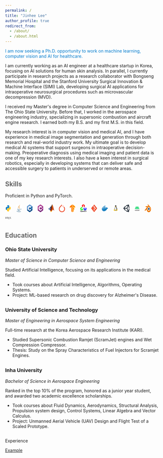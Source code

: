 ```yaml
---
permalink: /
title: "Jinhee Lee"
author_profile: true
redirect_from: 
  - /about/
  - /about.html
---
```


<p style="color: #007acc;">
  I am now seeking a Ph.D. opportunity to work on machine learning, computer vision and AI for healthcare.
</p>

I am currently working as an AI engineer at a healthcare startup in Korea, focusing on AI solutions for human skin analysis. 
In parallel, I currently participate in research projects as a research collaborator with Bongseng Memorial Hospital and the Stanford University Surgical Innovation & Machine Interface (SIMI) Lab, developing surgical AI applications for intraoperative neurosurgical procedures such as microvascular decompression (MVD).

 I received my Master's degree in Computer Science and Engineering from The Ohio State University. Before that, I worked in the aerospace engineering industry, specializing in supersonic combustion and aircraft engine research. I earned both my B.S. and my first M.S. in this field.

My research interest is in computer vision and medical AI, and I have experience in medical image segmentation and generation through both research and real-world industry work. My ultimate goal is to develop medical AI systems that support surgeons in intraoperative decision-making. Preoperative diagnosis using medical imaging and patient data is one of my key research interests.
I also have a keen interest in surgical robotics, especially in developing systems that can deliver safe and accessible surgery to patients in underserved or remote areas.



<h2 style="color:#666; margin-top: 30px;">Skills</h2>

<p>Proficient in Python and PyTorch.</p>

<div style="display: flex; flex-wrap: wrap; gap: 15px; margin-top: 20px;">
  <img src="/images/skills/python.png" alt="Python" title="Python" style="width:20px;">
  <img src="/images/skills/java.png" alt="Java" title="Java" style="width:20px;">
  <img src="/images/skills/cpp.png" alt="C++" title="C++" style="width:20px;">
  <img src="/images/skills/csharp.png" alt="C#" title="C#" style="width:20px;">
  <img src="/images/skills/matlab.png" alt="MATLAB" title="MATLAB" style="width:20px;">
  <img src="/images/skills/pytorch.png" alt="PyTorch" title="PyTorch" style="width:20px;">
  <img src="/images/skills/tensorflow.png" alt="TensorFlow" title="TensorFlow" style="width:20px;">
  <img src="/images/skills/opencv.png" alt="OpenCV" title="OpenCV" style="width:20px;">
  <img src="/images/skills/git.png" alt="Git" title="Git" style="width:20px;">
  <img src="/images/skills/docker.png" alt="Docker" title="Docker" style="width:20px;">
  <img src="/images/skills/linux.png" alt="Linux" title="Linux" style="width:20px;">
  <img src="/images/skills/unity.png" alt="Unity" title="Unity Engine" style="width:20px;">
  <img src="/images/skills/android.png" alt="Android Studio" title="Android Studio" style="width:20px;">
  <img src="/images/skills/blender.png" alt="Blender" title="Blender" style="width:20px;">
  <img src="/images/skills/latex.png" alt="LaTeX" title="LaTeX" style="width:20px;">
</div>


<h2 style="color:#666; margin-top: 40px;">Education</h2>

<!-- Ohio State -->
<div style="margin-bottom: 30px;">
  <!-- <img src="/images/education/Ohio_State_University_Logo.png" alt="Ohio State Logo" style="width: 30px;"> -->
  <h3>Ohio State University</h3>
  <p><em>Master of Science in Computer Science and Engineering</em></p>
  <p>Studied Artificial Intelligence, focusing on its applications in the medical field.</p>
  <ul>
    <li>Took courses about Artificial Intelligence, Algorithms, Operating Systems.</li>
    <li>Project: ML-based research on drug discovery for Alzheimer's Disease.</li>
  </ul>
</div>

<!-- UST -->
<div style="margin-bottom: 30px;">
  <!-- <img src="/images/education/ustLogo.png" alt="UST Logo" style="width: 30px;"> -->
  <h3>University of Science and Technology</h3>
  <p><em>Master of Engineering in Aerospace System Engineering</em></p>
  <p>Full-time research at the Korea Aerospace Research Institute (KARI).</p>
  <ul>
    <li>Studied Supersonic Combustion Ramjet (ScramJet) engines and Wet Compression Compressor.</li>
    <li>Thesis: Study on the Spray Characteristics of Fuel Injectors for Scramjet Engines.</li>
  </ul>
</div>

<!-- Inha University -->
<div style="margin-bottom: 30px;">
  <!-- <img src="/images/education/inhaLogo.jpg" alt="Inha Logo" style="width: 30px;"> -->
  <h3>Inha University</h3>
  <p><em>Bachelor of Science in Aerospace Engineering</em></p>
  <p>Ranked in the top 10% of the program, honored as a junior year student, and awarded two academic excellence scholarships.</p>
  <ul>
    <li>Took courses about Fluid Dynamics, Aerodynamics, Structural Analysis, Propulsion system design, Control Systems, Linear Algebra and Vector Calculus.</li>
    <li>Project: Unmanned Aerial Vehicle (UAV) Design and Flight Test of a Scaled Prototype.</li>
  </ul>
</div>


Experience

[Example](https://academicpages.github.io/cv)  

